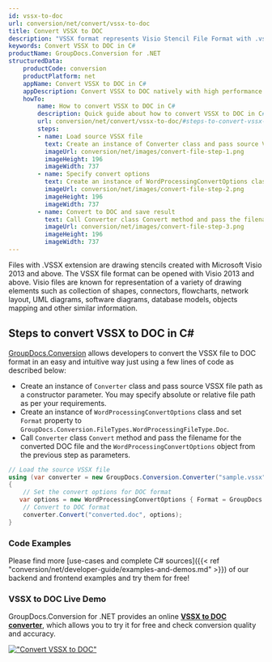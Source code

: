 ```yaml
---
id: vssx-to-doc
url: conversion/net/convert/vssx-to-doc
title: Convert VSSX to DOC
description: "VSSX format represents Visio Stencil File Format with .vssx extension. Learn how to convert VSSX to DOC file programmatically in C# language using GroupDocs.Conversion for .NET library."
keywords: Convert VSSX to DOC in C#
productName: GroupDocs.Conversion for .NET
structuredData:
    productCode: conversion
    productPlatform: net
    appName: Convert VSSX to DOC in C#
    appDescription: Convert VSSX to DOC natively with high performance using C# language and server side GroupDocs.Conversion for .NET APIs, without the use of any software like Microsoft or Open Office.
    howTo:
        name: How to convert VSSX to DOC in C# 
        description: Quick guide about how to convert VSSX to DOC in C# with high performance and accuracy.
        url: conversion/net/convert/vssx-to-doc/#steps-to-convert-vssx-to-doc-in-c
        steps:
        - name: Load source VSSX file 
          text: Create an instance of Converter class and pass source VSSX file path as a constructor parameter. You may specify absolute or relative file path as per your requirements. 
          imageUrl: conversion/net/images/convert-file-step-1.png
          imageHeight: 196
          imageWidth: 737
        - name: Specify convert options 
          text: Create an instance of WordProcessingConvertOptions class.
          imageUrl: conversion/net/images/convert-file-step-2.png
          imageHeight: 196
          imageWidth: 737
        - name: Convert to DOC and save result 
          text: Call Converter class Convert method and pass the filename for the converted HTML file and the WordProcessingConvertOptions object from the previous step as parameters.
          imageUrl: conversion/net/images/convert-file-step-3.png
          imageHeight: 196
          imageWidth: 737
---
```


Files with .VSSX extension are drawing stencils created with Microsoft Visio 2013 and above. The VSSX file format can be opened with Visio 2013 and above. Visio files are known for representation of a variety of drawing elements such as collection of shapes, connectors, flowcharts, network layout, UML diagrams, software diagrams, database models, objects mapping and other similar information.

## Steps to convert VSSX to DOC in C#

[GroupDocs.Conversion](https://products.groupdocs.com/conversion/net) allows developers to convert the VSSX file to DOC format in an easy and intuitive way just using a few lines of code as described below:

* Create an instance of `Converter` class and pass source VSSX file path as a constructor parameter. You may specify absolute or relative file path as per your requirements. 
* Create an instance of `WordProcessingConvertOptions` class and set `Format` property to `GroupDocs.Conversion.FileTypes.WordProcessingFileType.Doc`.
* Call `Converter` class `Convert` method and pass the filename for the converted DOC file and the `WordProcessingConvertOptions` object from the previous step as parameters.

```csharp
// Load the source VSSX file
using (var converter = new GroupDocs.Conversion.Converter("sample.vssx"))
{
    // Set the convert options for DOC format
   var options = new WordProcessingConvertOptions { Format = GroupDocs.Conversion.FileTypes.WordProcessingFileType.Doc };
    // Convert to DOC format
    converter.Convert("converted.doc", options);
}
```

### Code Examples

Please find more [use-cases and complete C# sources]({{< ref "conversion/net/developer-guide/examples-and-demos.md" >}}) of our backend and frontend examples and try them for free!

### VSSX to DOC Live Demo

GroupDocs.Conversion for .NET provides an online [**VSSX to DOC converter**](https://products.groupdocs.app/conversion/vssx-to-doc), which allows you to try it for free and check conversion quality and accuracy.

[!["Convert VSSX to DOC"](conversion/net/images/convert-to-doc/convert-vssx-to-doc.png)](https://products.groupdocs.app/conversion/vssx-to-doc)